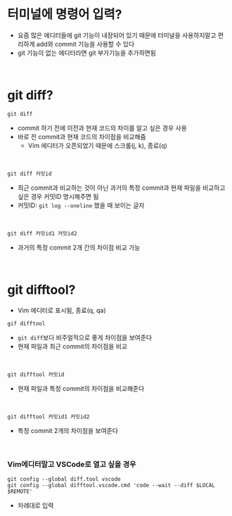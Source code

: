 # 터미널에 명령어 입력?
- 요즘 많은 에디터들에 git 기능이 내장되어 있기 때문에 터미널을 사용하지말고 편리하게 add와 commit 기능을 사용할 수 있다
- git 기능이 없는 에디터라면 git 부가기능을 추가하면됨

<br>

# git diff?
```
git diff
```
- commit 하기 전에 이전과 현재 코드의 차이를 알고 싶은 경우 사용
- 바로 전 commit과 현재 코드의 차이점을 비교해줌
    - Vim 에디터가 오픈되었기 때문에 스크롤(j, k), 종료(q)

<br>

```
git diff 커밋id
```
- 최근 commit과 비교하는 것이 아닌 과거의 특정 commit과 현재 파일을 비교하고 싶은 경우 커밋ID 명시해주면 됨
- 커밋ID: `git log --oneline` 했을 때 보이는 글자

<br>

```
git diff 커밋id1 커밋id2
```
- 과거의 특정 commit 2개 간의 차이점 비교 가능

<br>

# git difftool?
- Vim 에디터로 표시됨, 종료(q, qa)
```
gif difftool
```
- `git diff`보다 비주얼적으로 좋게 차이점을 보여준다
- 현재 파일과 최근 commit의 차이점을 비교

<br>

```
git difftool 커밋id
```
- 현재 파일과 특정 commit의 차이점을 비교해준다

<br>

```
git difftool 커밋id1 커밋id2
```
- 특정 commit 2개의 차이점을 보여준다

<br>

### Vim에디터말고 VSCode로 열고 싶을 경우
```
git config --global diff.tool vscode
git config --global difftool.vscode.cmd 'code --wait --diff $LOCAL $REMOTE'
```
- 차례대로 입력